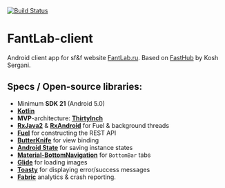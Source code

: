 [![Build Status](https://travis-ci.org/kenrube/FantLab-client.svg?branch=master)](https://travis-ci.org/kenrube/FantLab-client)

# FantLab-client

Android client app for sf&f website [FantLab.ru](https://fantlab.ru). Based on [FastHub](https://github.com/k0shk0sh/FastHub) by Kosh Sergani.

## Specs / Open-source libraries:

- Minimum **SDK 21** (Android 5.0)
- [**Kotlin**](https://github.com/JetBrains/kotlin)
- **MVP**-architecture: [**ThirtyInch**](https://github.com/grandcentrix/ThirtyInch)
- [**RxJava2**](https://github.com/ReactiveX/RxJava) & [**RxAndroid**](https://github.com/ReactiveX/RxAndroid) for Fuel & background threads
- [**Fuel**](https://github.com/kittinunf/Fuel) for constructing the REST API
- [**ButterKnife**](https://github.com/JakeWharton/butterknife) for view binding
- [**Android State**](https://github.com/evernote/android-state) for saving instance states
- [**Material-BottomNavigation**](https://github.com/sephiroth74/Material-BottomNavigation) for `BottomBar` tabs
- [**Glide**](https://github.com/bumptech/glide) for loading images
- [**Toasty**](https://github.com/GrenderG/Toasty) for displaying error/success messages
- [**Fabric**](https://fabric.io/kits/android/crashlytics) analytics & crash reporting.
